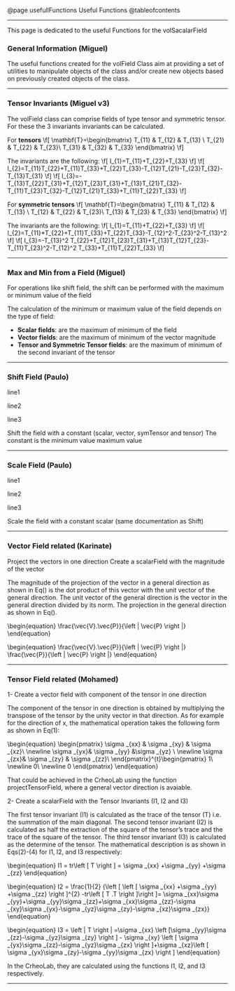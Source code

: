 @page usefullFunctions Useful Functions
@tableofcontents

----


This page is dedicated to the useful Functions for the volSacalarField

### General Information (Miguel)

The useful functions created for the volField Class aim at providing a set of utilities to manipulate objects of the class and/or create new objects based on previously created objects of the class.

----
### Tensor Invariants (Miguel v3)
The volField class can comprise fields of type tensor and symmetric tensor. For these the 3 invariants invariants can be calculated.

For **tensors**
\f[
\mathbf{T}=\begin{bmatrix}
T_{11} & T_{12} & T_{13} \\ 
T_{21} & T_{22} & T_{23}\\ 
T_{31} & T_{32} & T_{33}
\end{bmatrix}
\f]

The invariants are the following:
\f[
I_{1}=T_{11}+T_{22}+T_{33}
\f]
\f[
I_{2}=T_{11}T_{22}+T_{11}T_{33}+T_{22}T_{33}-T_{12}T_{21}-T_{23}T_{32}-T_{13}T_{31}
\f]
\f[
I_{3}=-T_{13}T_{22}T_{31}+T_{12}T_{23}T_{31}+T_{13}T_{21}T_{32}-T_{11}T_{23}T_{32}-T_{12}T_{21}T_{33}+T_{11}T_{22}T_{33}
\f]

For **symmetric tensors**
\f[
\mathbf{T}=\begin{bmatrix}
T_{11} & T_{12} & T_{13} \\ 
T_{12} & T_{22} & T_{23}\\ 
T_{13} & T_{23} & T_{33}
\end{bmatrix}
\f]

The invariants are the following:
\f[
I_{1}=T_{11}+T_{22}+T_{33}
\f]
\f[
I_{2}=T_{11}*T_{22}+T_{11}T_{33}+T_{22}T_{33}-T_{12}^2-T_{23}^2-T_{13}^2
\f]
\f[
I_{3}=-T_{13}^2 T_{22}+T_{12}T_{23}T_{31}+T_{13}T_{12}T_{23}-T_{11}T_{23}^2-T_{12}^2 T_{33}+T_{11}T_{22}T_{33}
\f]

----
### Max and Min from a Field (Miguel)
For operations like shift field, the shift can be performed with the maximum or minimum value of the field

The calculation of the minimum or maximum value of the field depends on the type of field:

* **Scalar fields**: are the maximum of minimum of the field
* **Vector fields**: are the maximum of minimum of the vector magnitude
* **Tensor and Symmetric Tensor fields**: are the maximum of minimum of the second invariant of the tensor


----
### Shift Field (Paulo)
line1

line2

line3

Shift the field with a constant (scalar, vector, symTensor and tensor)
The constant is the
minimum value
maximum value


----
### Scale Field (Paulo)
line1

line2

line3

Scale the field with a constant scalar (same documentation as Shift)


----
### Vector Field related (Karinate)
Project the vectors in one direction
Create a scalarField with the magnitude of the vector

The magnitude of the projection of the vector in a general direction as shown in Eq() is the dot product of this vector with the unit vector of the general direction. The unit vector of the general direction is the vector in the general direction divided by its norm. The projection in the general direction as shown in Eq().


\begin{equation}
\frac{\vec{V}.\vec{P}}{\left \| \vec{P} \right \|} 
\end{equation}

\begin{equation}
\frac{\vec{V}.\vec{P}}{\left \| \vec{P} \right \|} \frac{\vec{P}}{\left \| \vec{P} \right \|}
\end{equation}

----
### Tensor Field related (Mohamed)
1- Create a vector field with component of the tensor in one direction

The component of the tensor in one direction is obtained by multiplying the transpose of the tensor by the unity vector in that direction. As for example for the direction of x, the mathematical operation takes the following form as shown in Eq(1): 


\begin{equation}
\begin{pmatrix}
\sigma _{xx} & \sigma _{xy} & \sigma _{xz}\\ 
\newline
\sigma _{yx}& \sigma _{yy} &\sigma _{yz} \\ 
\newline
\sigma _{zx}& \sigma _{zy} & \sigma _{zz}\ 
\end{pmatrix}^{t}\begin{pmatrix}
1\\ 
\newline
0\\ 
\newline
0
\end{pmatrix}
\end{equation}

That could be achieved in the CrheoLab using the function projectTensorField, where a general vector direction is avaiable.


2- Create a scalarField with the Tensor Invariants (I1, I2 and I3)

The first tensor invariant (I1) is calculated as the trace of the tensor (T) i.e. the summation of the main diagonal. The second tensor invariant (I2) is calculated as half the extraction of the square of the tensor’s trace and the trace of the square of the tensor. The third tensor invariant (I3) is calculated as the determine of the tensor. The mathematical description is as shown in Eqs(2)-(4) for I1, I2, and I3 respectively:

\begin{equation}
I1 =  tr\left [ T \right ] = \sigma _{xx} +\sigma _{yy} +\sigma _{zz}
\end{equation}

\begin{equation}
I2 = \frac{1}{2} {\left [ \left [ \sigma _{xx} +\sigma _{yy} +\sigma _{zz}  \right ]^{2} -tr\left [ T .T \right ]\right ]= \sigma _{xx}\sigma _{yy}+\sigma _{yy}\sigma _{zz}+\sigma _{xx}\sigma _{zz}-\sigma _{xy}\sigma _{yx}-\sigma _{yz}\sigma _{zy}-\sigma _{xz}\sigma _{zx}}
\end{equation}

\begin{equation}
I3 = \left | T \right | =\sigma _{xx} \left [\sigma _{yy}\sigma _{zz}-\sigma _{yz}\sigma _{zy}  \right ] - \sigma _{xy} \left [ \sigma _{yx}\sigma _{zz}-\sigma _{yz}\sigma _{zx} \right ]+\sigma _{xz}\left [ \sigma _{yx}\sigma _{zy}-\sigma _{yy}\sigma _{zx} \right ]
\end{equation}

In the CrheoLab, they are calculated using the functions I1, I2, and I3 respectively.

----
